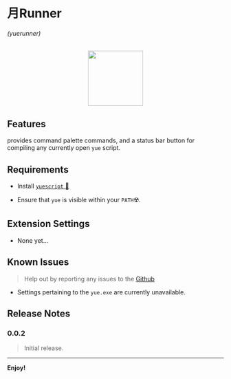 # 月Runner
###### (yuerunner)

<center><img src="logo.ico" width=128 height=128></center>

## Features

provides command palette commands, and a status bar button
for compiling any currently open `yue` script.

## Requirements

* Install [`yuescript` 🔗](https://yuescript.org/)

* Ensure that `yue` is visible within your `PATH`☢️.

## Extension Settings

* None yet...

## Known Issues

> Help out by reporting any issues to the [Github]()

* Settings pertaining to the `yue.exe` are currently unavailable.

## Release Notes

### 0.0.2

>Initial release.

---

**Enjoy!**

